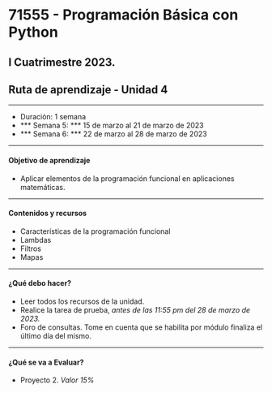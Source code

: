 # 71555 - Programación Básica con Python 
## I Cuatrimestre 2023.
## Ruta de aprendizaje - Unidad 4
---
- Duración: 1 semana
- *** Semana 5: *** 15 de marzo al 21 de marzo de 2023
- *** Semana 6: *** 22 de marzo al 28 de marzo de 2023
---
#### Objetivo de aprendizaje
- Aplicar elementos de la programación funcional en aplicaciones matemáticas.

---
#### Contenidos y recursos
- Características de la programación funcional
- Lambdas
- Filtros
- Mapas

---
#### ¿Qué debo hacer?
- Leer todos los recursos de la unidad.
- Realice la tarea de prueba, *antes de las 11:55 pm del 28 de marzo de 2023.*
- Foro de consultas. Tome en cuenta que se habilita por módulo finaliza el último día del mismo.

---
#### ¿Qué se va a Evaluar?
- Proyecto 2. *Valor 15%*